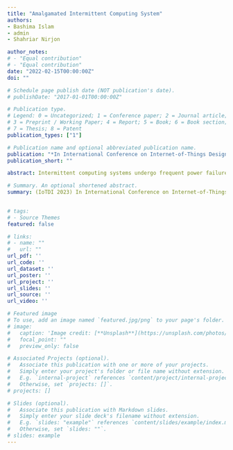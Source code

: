 ```yaml
---
title: "Amalgamated Intermittent Computing System"
authors:
- Bashima Islam
- admin
- Shahriar Nirjon

author_notes:
# - "Equal contribution"
# - "Equal contribution"
date: "2022-02-15T00:00:00Z"
doi: ""

# Schedule page publish date (NOT publication's date).
# publishDate: "2017-01-01T00:00:00Z"

# Publication type.
# Legend: 0 = Uncategorized; 1 = Conference paper; 2 = Journal article;
# 3 = Preprint / Working Paper; 4 = Report; 5 = Book; 6 = Book section;
# 7 = Thesis; 8 = Patent
publication_types: ["1"]

# Publication name and optional abbreviated publication name.
publication: "*In International Conference on Internet-of-Things Design and Implementation*"
publication_short: ""

abstract: Intermittent computing systems undergo frequent power failure, hindering necessary data sample capture or timely on-device computation. These missing samples and deadlines limit the potential usage of intermittent computing systems in many time-sensitive and fault-tolerant applications. However, a group/swarm of intermittent nodes may amalgamate to sense and process all the samples by taking turns in waking up and extending their on-time. However, coordinating a swarm of intermittent computing nodes requires frequent and power-hungry communication, often infeasible with limited energy. Though previous works have shown promises when all intermittent nodes have access to the same amount of energy to harvest, work has yet to be looked into scenarios when the available energy distribution is different for each node. The proposed AICS framework provides an amalgamated intermittent computing system where each node schedules its wake-up schedules based on the duty cycle without communication overhead. We propose one offline tailored duty cycle selection method (Prime-Co-Prime), which schedules wake-up and sleep cycles for each node based on the measured energy to harvest for each node and the prior knowledge or estimation regarding the relative energy distribution. However, when the energy is variable, the problem is formulated as a Decentralized-Partially Observable Markov Decision Process (Dec-POMDP). Each node uses a group of heuristics to solve the Dec-POMDP and schedule its wake-up cycle. We conduct a real-world experiment by implementing a deep acoustic event classifier in three MSP430 microcontrollers. AICS successfully captures and processes 41.17\% more samples than a swarm of greedy intermittent computing systems while spending 69.7\% less time with multiple redundant active systems. Our simulation-based evaluations show a 35.73\%–54.40\% higher compute and process success rate with AICS than with state-of-the-art algorithms (including reinforcement learning).

# Summary. An optional shortened abstract.
summary: (IoTDI 2023) In International Conference on Internet-of-Things Design and Implementation
 

# tags:
# - Source Themes
featured: false

# links:
# - name: ""
#   url: ""
url_pdf: ''
url_code: ''
url_dataset: ''
url_poster: ''
url_project: ''
url_slides: ''
url_source: ''
url_video: ''

# Featured image
# To use, add an image named `featured.jpg/png` to your page's folder. 
# image:
#   caption: 'Image credit: [**Unsplash**](https://unsplash.com/photos/jdD8gXaTZsc)'
#   focal_point: ""
#   preview_only: false

# Associated Projects (optional).
#   Associate this publication with one or more of your projects.
#   Simply enter your project's folder or file name without extension.
#   E.g. `internal-project` references `content/project/internal-project/index.md`.
#   Otherwise, set `projects: []`.
# projects: []

# Slides (optional).
#   Associate this publication with Markdown slides.
#   Simply enter your slide deck's filename without extension.
#   E.g. `slides: "example"` references `content/slides/example/index.md`.
#   Otherwise, set `slides: ""`.
# slides: example
---
```


<!-- {{% callout note %}}
Click the *Cite* button above to demo the feature to enable visitors to import publication metadata into their reference management software.
{{% /callout %}} -->

<!-- {{% callout note %}}
Create your slides in Markdown - click the *Slides* button to check out the example.
{{% /callout %}} -->

<!-- Supplementary notes can be added here, including [code, math, and images](https://wowchemy.com/docs/writing-markdown-latex/). -->
